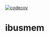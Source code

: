 [![codecov](https://codecov.io/gh/untillpro/ibusmem/branch/master/graph/badge.svg?token=WjB3H5GShj)](https://codecov.io/gh/untillpro/ibusmem)

# ibusmem
